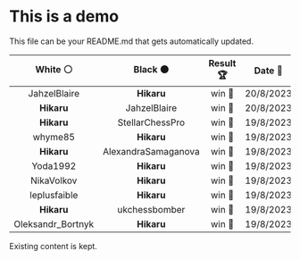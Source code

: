 # This is a demo

This file can be your README.md that gets automatically updated.

<!--START_SECTION:chessStats-->
<!-- Automatically generated with https://github.com/Balastrong/chess-stats-action -->

| White ⚪ | Black ⚫ | Result 🏆 | Date 📅 | Position 🗺️ |
|:---:|:---:|:---:|:---:|:---:|
| JahzelBlaire | **Hikaru** | win 🥇 | 20/8/2023 | <a href="http://www.ee.unb.ca/cgi-bin/tervo/fen.pl?select=6K1/6q1/5k2/8/2p5/5p2/8/8 w - -">Link</a> |
| **Hikaru** | JahzelBlaire | win 🥇 | 20/8/2023 | <a href="http://www.ee.unb.ca/cgi-bin/tervo/fen.pl?select=3Q3k/4R3/8/1B6/6pp/7N/8/6K1 b - -">Link</a> |
| **Hikaru** | StellarChessPro | win 🥇 | 19/8/2023 | <a href="http://www.ee.unb.ca/cgi-bin/tervo/fen.pl?select=r2q3r/pp1bkBpp/3R2n1/1N2p1B1/2Q5/8/PPP3PP/5RK1 b - -">Link</a> |
| whyme85 | **Hikaru** | win 🥇 | 19/8/2023 | <a href="http://www.ee.unb.ca/cgi-bin/tervo/fen.pl?select=4r1k1/p4p1p/6pB/3p4/4q3/5QPP/P4PK1/8 w - -">Link</a> |
| **Hikaru** | AlexandraSamaganova | win 🥇 | 19/8/2023 | <a href="http://www.ee.unb.ca/cgi-bin/tervo/fen.pl?select=4R1k1/6p1/p5B1/3K2P1/8/7p/8/8 b - -">Link</a> |
| Yoda1992 | **Hikaru** | win 🥇 | 19/8/2023 | <a href="http://www.ee.unb.ca/cgi-bin/tervo/fen.pl?select=6R1/p1k1p3/4P3/5n1P/bP2rP2/5Np1/8/4K3 w - -">Link</a> |
| NikaVolkov | **Hikaru** | win 🥇 | 19/8/2023 | <a href="http://www.ee.unb.ca/cgi-bin/tervo/fen.pl?select=r1bqr1k1/ppp2pb1/3p2p1/3P3p/2PnP3/BPNn1B2/P2N2PP/2Q1RRK1 w - -">Link</a> |
| leplusfaible | **Hikaru** | win 🥇 | 19/8/2023 | <a href="http://www.ee.unb.ca/cgi-bin/tervo/fen.pl?select=8/5p1p/4p1p1/8/5kPK/7P/P4q2/8 w - -">Link</a> |
| **Hikaru** | ukchessbomber | win 🥇 | 19/8/2023 | <a href="http://www.ee.unb.ca/cgi-bin/tervo/fen.pl?select=8/1P6/8/5k2/2N5/8/5pK1/8 b - -">Link</a> |
| Oleksandr_Bortnyk | **Hikaru** | win 🥇 | 19/8/2023 | <a href="http://www.ee.unb.ca/cgi-bin/tervo/fen.pl?select=1B6/6k1/p3b1p1/1pp3b1/8/4N3/1P6/2K5 w - -">Link</a> |

<!--END_SECTION:chessStats-->

Existing content is kept.

